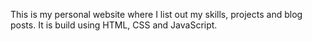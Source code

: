 This is my personal website where I list out my skills, projects and blog posts. It is build using HTML, CSS and JavaScript. 